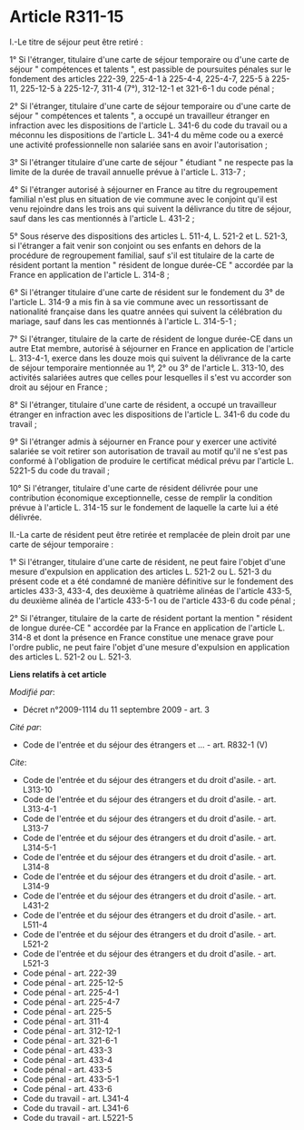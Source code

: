 # Article R311-15

I.-Le titre de séjour peut être retiré : 

1° Si l'étranger, titulaire d'une carte de séjour temporaire ou d'une carte de séjour " compétences et talents ", est
passible de poursuites pénales sur le fondement des articles 222-39, 225-4-1 à 225-4-4, 225-4-7, 225-5 à 225-11, 225-12-5 à
225-12-7, 311-4 (7°), 312-12-1 et 321-6-1 du code pénal ; 

2° Si l'étranger, titulaire d'une carte de séjour temporaire ou d'une carte de séjour " compétences et talents ", a occupé un
travailleur étranger en infraction avec les dispositions de l'article L. 341-6 du code du travail ou a méconnu les
dispositions de l'article L. 341-4 du même code ou a exercé une activité professionnelle non salariée sans en avoir
l'autorisation ; 

3° Si l'étranger titulaire d'une carte de séjour " étudiant " ne respecte pas la limite de la durée de travail annuelle
prévue à l'article L. 313-7 ; 

4° Si l'étranger autorisé à séjourner en France au titre du regroupement familial n'est plus en situation de vie commune avec
le conjoint qu'il est venu rejoindre dans les trois ans qui suivent la délivrance du titre de séjour, sauf dans les cas
mentionnés à l'article L. 431-2 ; 

5° Sous réserve des dispositions des articles L. 511-4, L. 521-2 et L. 521-3, si l'étranger a fait venir son conjoint ou ses
enfants en dehors de la procédure de regroupement familial, sauf s'il est titulaire de la carte de résident portant la
mention " résident de longue durée-CE " accordée par la France en application de l'article L. 314-8 ; 

6° Si l'étranger titulaire d'une carte de résident sur le fondement du 3° de l'article L. 314-9 a mis fin à sa vie commune
avec un ressortissant de nationalité française dans les quatre années qui suivent la célébration du mariage, sauf dans les
cas mentionnés à l'article L. 314-5-1 ; 

7° Si l'étranger, titulaire de la carte de résident de longue durée-CE dans un autre Etat membre, autorisé à séjourner en
France en application de l'article L. 313-4-1, exerce dans les douze mois qui suivent la délivrance de la carte de séjour
temporaire mentionnée au 1°, 2° ou 3° de l'article L. 313-10, des activités salariées autres que celles pour lesquelles il
s'est vu accorder son droit au séjour en France ; 

8° Si l'étranger, titulaire d'une carte de résident, a occupé un travailleur étranger en infraction avec les dispositions de
l'article L. 341-6 du code du travail ; 

9° Si l'étranger admis à séjourner en France pour y exercer une activité salariée se voit retirer son autorisation de travail
au motif qu'il ne s'est pas conformé à l'obligation de produire le certificat médical prévu par l'article L. 5221-5 du code
du travail ;

10° Si l'étranger, titulaire d'une carte de résident délivrée pour une contribution économique exceptionnelle, cesse de
remplir la condition prévue à l'article L. 314-15 sur le fondement de laquelle la carte lui a été délivrée.  

II.-La carte de résident peut être retirée et remplacée de plein droit par une carte de séjour temporaire : 

1° Si l'étranger, titulaire d'une carte de résident, ne peut faire l'objet d'une mesure d'expulsion en application des
articles L. 521-2 ou L. 521-3 du présent code et a été condamné de manière définitive sur le fondement des articles 433-3,
433-4, des deuxième à quatrième alinéas de l'article 433-5, du deuxième alinéa de l'article 433-5-1 ou de l'article 433-6 du
code pénal ; 

2° Si l'étranger, titulaire de la carte de résident portant la mention " résident de longue durée-CE " accordée par la France
en application de l'article L. 314-8 et dont la présence en France constitue une menace grave pour l'ordre public, ne peut
faire l'objet d'une mesure d'expulsion en application des articles L. 521-2 ou L. 521-3.

**Liens relatifs à cet article**

_Modifié par_:

  - Décret n°2009-1114 du 11 septembre 2009 - art. 3

_Cité par_:

  - Code de l'entrée et du séjour des étrangers et ... - art. R832-1 (V)

_Cite_:

  - Code de l'entrée et du séjour des étrangers et du droit d'asile. - art. L313-10
  - Code de l'entrée et du séjour des étrangers et du droit d'asile. - art. L313-4-1
  - Code de l'entrée et du séjour des étrangers et du droit d'asile. - art. L313-7
  - Code de l'entrée et du séjour des étrangers et du droit d'asile. - art. L314-5-1
  - Code de l'entrée et du séjour des étrangers et du droit d'asile. - art. L314-8
  - Code de l'entrée et du séjour des étrangers et du droit d'asile. - art. L314-9
  - Code de l'entrée et du séjour des étrangers et du droit d'asile. - art. L431-2
  - Code de l'entrée et du séjour des étrangers et du droit d'asile. - art. L511-4
  - Code de l'entrée et du séjour des étrangers et du droit d'asile. - art. L521-2
  - Code de l'entrée et du séjour des étrangers et du droit d'asile. - art. L521-3
  - Code pénal - art. 222-39
  - Code pénal - art. 225-12-5
  - Code pénal - art. 225-4-1
  - Code pénal - art. 225-4-7
  - Code pénal - art. 225-5
  - Code pénal - art. 311-4
  - Code pénal - art. 312-12-1
  - Code pénal - art. 321-6-1
  - Code pénal - art. 433-3
  - Code pénal - art. 433-4
  - Code pénal - art. 433-5
  - Code pénal - art. 433-5-1
  - Code pénal - art. 433-6
  - Code du travail - art. L341-4
  - Code du travail - art. L341-6
  - Code du travail - art. L5221-5
